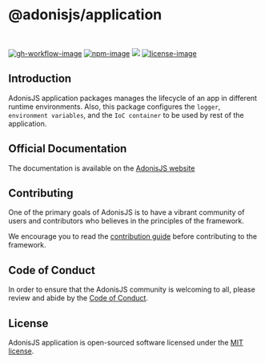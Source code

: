 # @adonisjs/application

<br />

[![gh-workflow-image]][gh-workflow-url] [![npm-image]][npm-url] ![][typescript-image] [![license-image]][license-url]

## Introduction
AdonisJS application packages manages the lifecycle of an app in different runtime environments. Also, this package configures the `logger`, `environment variables`, and the `IoC container` to be used by rest of the application.

## Official Documentation
The documentation is available on the [AdonisJS website](https://docs.adonisjs.com/guides/application)

## Contributing
One of the primary goals of AdonisJS is to have a vibrant community of users and contributors who believes in the principles of the framework.

We encourage you to read the [contribution guide](https://github.com/adonisjs/.github/blob/main/docs/CONTRIBUTING.md) before contributing to the framework.

## Code of Conduct
In order to ensure that the AdonisJS community is welcoming to all, please review and abide by the [Code of Conduct](https://github.com/adonisjs/.github/blob/main/docs/CODE_OF_CONDUCT.md).

## License
AdonisJS application is open-sourced software licensed under the [MIT license](LICENSE.md).

[gh-workflow-image]: https://img.shields.io/github/actions/workflow/status/adonisjs/application/checks.yml?style=for-the-badge
[gh-workflow-url]: https://github.com/adonisjs/application/actions/workflows/checks.yml "Github action"

[typescript-image]: https://img.shields.io/badge/Typescript-294E80.svg?style=for-the-badge&logo=typescript
[typescript-url]:  "typescript"

[npm-image]: https://img.shields.io/npm/v/@adonisjs/application.svg?style=for-the-badge&logo=npm
[npm-url]: https://npmjs.org/package/@adonisjs/application "npm"

[license-image]: https://img.shields.io/npm/l/@adonisjs/application?color=blueviolet&style=for-the-badge
[license-url]: LICENSE.md "license"
